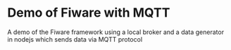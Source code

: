 # Demo of Fiware with MQTT

A demo of the Fiware framework using a local broker and a data generator in nodejs which sends data via MQTT protocol

